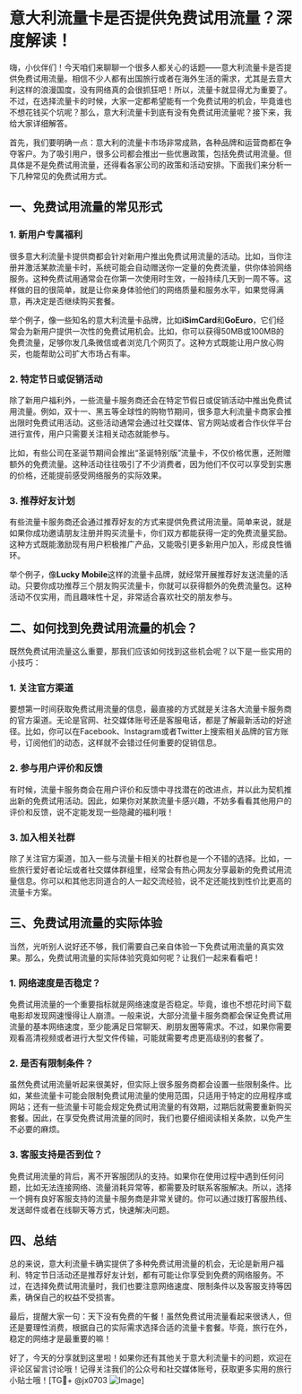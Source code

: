 # 意大利流量卡是否提供免费试用流量？深度解读！

嗨，小伙伴们！今天咱们来聊聊一个很多人都关心的话题——意大利流量卡是否提供免费试用流量。相信不少人都有出国旅行或者在海外生活的需求，尤其是去意大利这样的浪漫国度，没有网络真的会很抓狂吧！所以，流量卡就显得尤为重要了。不过，在选择流量卡的时候，大家一定都希望能有一个免费试用的机会，毕竟谁也不想花钱买个坑呢？那么，意大利流量卡到底有没有免费试用流量呢？接下来，我给大家详细解答。

首先，我们要明确一点：意大利的流量卡市场非常成熟，各种品牌和运营商都在争夺客户。为了吸引用户，很多公司都会推出一些优惠政策，包括免费试用流量。但具体是不是免费试用流量，还得看各家公司的政策和活动安排。下面我们来分析一下几种常见的免费试用方式。

## 一、免费试用流量的常见形式

### 1. 新用户专属福利
很多意大利流量卡提供商都会针对新用户推出免费试用流量的活动。比如，当你注册并激活某款流量卡时，系统可能会自动赠送你一定量的免费流量，供你体验网络服务。这种免费试用通常会在你第一次使用时生效，一般持续几天到一周不等。这样做的目的很简单，就是让你亲身体验他们的网络质量和服务水平，如果觉得满意，再决定是否继续购买套餐。

举个例子，像一些知名的意大利流量卡品牌，比如**iSimCard**和**GoEuro**，它们经常会为新用户提供一次性的免费试用机会。比如，你可以获得50MB或100MB的免费流量，足够你发几条微信或者浏览几个网页了。这种方式既能让用户放心购买，也能帮助公司扩大市场占有率。

### 2. 特定节日或促销活动
除了新用户福利外，一些流量卡服务商还会在特定节假日或促销活动中推出免费试用流量。例如，双十一、黑五等全球性的购物节期间，很多意大利流量卡商家会推出限时免费试用活动。这些活动通常会通过社交媒体、官方网站或者合作伙伴平台进行宣传，用户只需要关注相关动态就能参与。

比如，有些公司在圣诞节期间会推出“圣诞特别版”流量卡，不仅价格优惠，还附赠额外的免费流量。这种活动往往吸引了不少消费者，因为他们不仅可以享受到实惠的价格，还能提前感受网络服务的实际效果。

### 3. 推荐好友计划
有些流量卡服务商还会通过推荐好友的方式来提供免费试用流量。简单来说，就是如果你成功邀请朋友注册并购买流量卡，你们双方都能获得一定的免费流量奖励。这种方式既能激励现有用户积极推广产品，又能吸引更多新用户加入，形成良性循环。

举个例子，像**Lucky Mobile**这样的流量卡品牌，就经常开展推荐好友送流量的活动。只要你成功推荐三个朋友购买流量卡，你就可以获得额外的免费流量包。这种活动不仅实用，而且趣味性十足，非常适合喜欢社交的朋友参与。

## 二、如何找到免费试用流量的机会？

既然免费试用流量这么重要，那我们应该如何找到这些机会呢？以下是一些实用的小技巧：

### 1. 关注官方渠道
要想第一时间获取免费试用流量的信息，最直接的方式就是关注各大流量卡服务商的官方渠道。无论是官网、社交媒体账号还是客服电话，都是了解最新活动的好途径。比如，你可以在Facebook、Instagram或者Twitter上搜索相关品牌的官方账号，订阅他们的动态，这样就不会错过任何重要的促销信息。

### 2. 参与用户评价和反馈
有时候，流量卡服务商会在用户评价和反馈中寻找潜在的改进点，并以此为契机推出新的免费试用活动。因此，如果你对某款流量卡感兴趣，不妨多看看其他用户的评价和反馈，说不定能发现一些隐藏的福利哦！

### 3. 加入相关社群
除了关注官方渠道，加入一些与流量卡相关的社群也是一个不错的选择。比如，一些旅行爱好者论坛或者社交媒体群组里，经常会有热心网友分享最新的免费试用流量信息。你可以和其他志同道合的人一起交流经验，说不定还能找到性价比更高的流量卡方案。

## 三、免费试用流量的实际体验

当然，光听别人说好还不够，我们需要自己亲自体验一下免费试用流量的真实效果。那么，免费试用流量的实际体验究竟如何呢？让我们一起来看看吧！

### 1. 网络速度是否稳定？
免费试用流量的一个重要指标就是网络速度是否稳定。毕竟，谁也不想花时间下载电影却发现网速慢得让人崩溃。一般来说，大部分流量卡服务商都会保证免费试用流量的基本网络速度，至少能满足日常聊天、刷朋友圈等需求。不过，如果你需要观看高清视频或者进行大型文件传输，可能就需要考虑更高级别的套餐了。

### 2. 是否有限制条件？
虽然免费试用流量听起来很美好，但实际上很多服务商都会设置一些限制条件。比如，某些流量卡可能会限制免费试用流量的使用范围，只适用于特定的应用程序或网站；还有一些流量卡可能会规定免费试用流量的有效期，过期后就需要重新购买套餐。因此，在享受免费试用流量的同时，我们也要仔细阅读相关条款，以免产生不必要的麻烦。

### 3. 客服支持是否到位？
免费试用流量的背后，离不开客服团队的支持。如果你在使用过程中遇到任何问题，比如无法连接网络、流量消耗异常等，都需要及时联系客服解决。所以，选择一个拥有良好客服支持的流量卡服务商是非常关键的。你可以通过拨打客服热线、发送邮件或者在线聊天等方式，快速解决问题。

## 四、总结

总的来说，意大利流量卡确实提供了多种免费试用流量的机会，无论是新用户福利、特定节日活动还是推荐好友计划，都有可能让你享受到免费的网络服务。不过，在选择免费试用流量时，我们也要注意网络速度、限制条件以及客服支持等因素，确保自己的权益不受损害。

最后，提醒大家一句：天下没有免费的午餐！虽然免费试用流量看起来很诱人，但还是要理性消费，根据自己的实际需求选择合适的流量卡套餐。毕竟，旅行在外，稳定的网络才是最重要的嘛！

好了，今天的分享就到这里啦！如果你还有其他关于意大利流量卡的问题，欢迎在评论区留言讨论哦！记得关注我们的公众号和社交媒体账号，获取更多实用的旅行小贴士哦！[TG💪+ @jx0703 ![Image](https://github.com/user-attachments/assets/dbca1d08-cadb-493c-b0ec-ad6f7a83f270)]